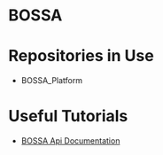 # BOSSA

# Repositories in Use
* BOSSA_Platform

# Useful Tutorials
* [BOSSA Api Documentation](https://api.iitrtclab.com/apidoc/)
